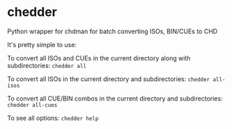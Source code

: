 # chedder
Python wrapper for chdman for batch converting ISOs, BIN/CUEs to CHD

It's pretty simple to use:

To convert all ISOs and CUEs in the current directory along with subdirectories:
`chedder all`

To convert all ISOs in the current directory and subdirectories:
`chedder all-isos`

To convert all CUE/BIN combos in the current directory and subdirectories:
`chedder all-cues`

To see all options:
`chedder help`
